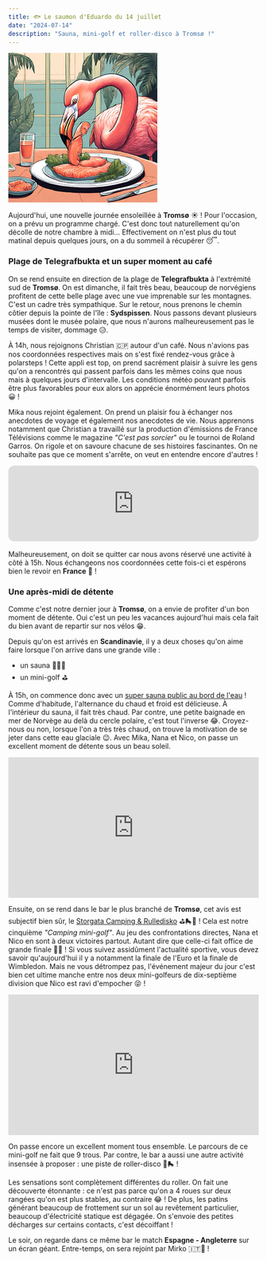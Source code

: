 ```yaml
---
title: 🐟 Le saumon d'Eduardo du 14 juillet
date: "2024-07-14"
description: "Sauna, mini-golf et roller-disco à Tromsø !"
---
```


![Saumon d'Eduardo](../saumon_eduardo.png)

Aujourd'hui, une nouvelle journée ensoleillée à **Tromsø** ☀️ ! Pour l'occasion, on a prévu un programme chargé. C'est donc tout naturellement qu'on décolle de notre chambre à midi... Effectivement on n'est plus du tout matinal depuis quelques jours, on a du sommeil à récupérer 😴.

### Plage de Telegrafbukta et un super moment au café 

On se rend ensuite en direction de la plage de **Telegrafbukta** à l'extrémité sud de **Tromsø**. On est dimanche, il fait très beau, beaucoup de norvégiens profitent de cette belle plage avec une vue imprenable sur les montagnes. C'est un cadre très sympathique.
Sur le retour, nous prenons le chemin côtier depuis la pointe de l'île : **Sydspissen**. Nous passons devant plusieurs musées dont le musée polaire, que nous n'aurons malheureusement pas le temps de visiter, dommage 😥.

À 14h, nous rejoignons Christian 🇨🇵 autour d'un café. Nous n'avions pas nos coordonnées respectives mais on s'est fixé rendez-vous grâce à polarsteps ! Cette appli est top, on prend sacrément plaisir à suivre les gens qu'on a rencontrés qui passent parfois dans les mêmes coins que nous mais à quelques jours d'intervalle. Les conditions météo pouvant parfois être plus favorables pour eux alors on apprécie énormément leurs photos 😀 !

Mika nous rejoint également. On prend un plaisir fou à échanger nos anecdotes de voyage et également nos anecdotes de vie. Nous apprenons notamment que Christian a travaillé sur la production d'émissions de France Télévisions comme le magazine *"C'est pas sorcier*" ou le tournoi de Roland Garros. On rigole et on savoure chacune de ses histoires fascinantes. On ne souhaite pas que ce moment s'arrête, on veut en entendre encore d'autres !

<iframe style="border-radius:12px" src="https://open.spotify.com/embed/track/3cCRJ8dcYflskyaTs3MIUu?utm_source=generator" width="100%" height="152" frameBorder="0" allow="autoplay; clipboard-write; encrypted-media; picture-in-picture" loading="lazy"></iframe>

Malheureusement, on doit se quitter car nous avons réservé une activité à côté à 15h. Nous échangeons nos coordonnées cette fois-ci et espérons bien le revoir en **France** 🤗 !

### Une après-midi de détente 

Comme c'est notre dernier jour à **Tromsø**, on a envie de profiter d'un bon moment de détente. Oui c'est un peu les vacances aujourd'hui mais cela fait du bien avant de repartir sur nos vélos 😁.

Depuis qu'on est arrivés en **Scandinavie**, il y a deux choses qu'on aime faire lorsque l'on arrive dans une grande ville :
- un sauna 🧖🏼‍♀️
- un mini-golf ⛳

À 15h, on commence donc avec un [super sauna public au bord de l'eau](https://www.pust.io/badstue/tromso/?gad_source=1&gclid=CjwKCAjw7s20BhBFEiwABVIMrd19WPOS3CC40efoz3UBSEntyXTaS2Qe_M21gAJd94TjghzTjM40kRoCp6sQAvD_BwE) ! Comme d'habitude, l'alternance du chaud et froid est délicieuse. À l'intérieur du sauna, il fait très chaud. Par contre, une petite baignade en mer de Norvège au delà du cercle polaire, c'est tout l'inverse 😂. Croyez-nous ou non, lorsque l'on a très très chaud, on trouve la motivation de se jeter dans cette eau glaciale 😉. Avec Mika, Nana et Nico, on passe un excellent moment de détente sous un beau soleil.

<div style="width: 100%; height: 0; position: relative; padding-bottom: 56%;"><iframe src="https://giphy.com/embed/uxRckVO2NI84M3Z22a" style="top: 0; left: 0; width: 100%; height: 100%; position: absolute; border: 0;" allowfullscreen scrolling="no" allow="encrypted-media;" class="giphy-embed"></iframe></div> 

Ensuite, on se rend dans le bar le plus branché de **Tromsø**, cet avis est subjectif bien sûr, le [Storgata Camping & Rulledisko](https://campingen.no/tromso) ⛳🛼🪩 ! Cela est notre cinquième *"Camping mini-golf"*. Au jeu des confrontations directes, Nana et Nico en sont à deux victoires partout. Autant dire que celle-ci fait office de grande finale 💪🏼 ! Si vous suivez assidûment l'actualité sportive, vous devez savoir qu'aujourd'hui il y a notamment la finale de l'Euro et la finale de Wimbledon. Mais ne vous détrompez pas, l'événement majeur du jour c'est bien cet ultime manche entre nos deux mini-golfeurs de dix-septième division que Nico est ravi d'empocher 😝 !

<div style="width: 100%; height: 0; position: relative; padding-bottom: 56%;"><iframe src="https://giphy.com/embed/gd0Dqg6rYhttBVCZqd" style="top: 0; left: 0; width: 100%; height: 100%; position: absolute; border: 0;" allowfullscreen scrolling="no" allow="encrypted-media;" class="giphy-embed"></iframe></div> 

On passe encore un excellent moment tous ensemble. Le parcours de ce mini-golf ne fait que 9 trous. Par contre, le bar a aussi une autre activité insensée à proposer : une piste de roller-disco 🪩🛼 ! 

Les sensations sont complètement différentes du roller. On fait une découverte étonnante : ce n'est pas parce qu'on a 4 roues sur deux rangées qu'on est plus stables, au contraire 😂 ! De plus, les patins générant beaucoup de frottement sur un sol au revêtement particulier, beaucoup d'électricité statique est dégagée. On s'envoie des petites décharges sur certains contacts, c'est décoiffant !

Le soir, on regarde dans ce même bar le match **Espagne - Angleterre** sur un écran géant. Entre-temps, on sera rejoint par Mirko 🇮🇹🤗 !